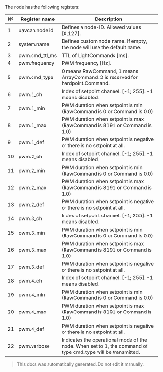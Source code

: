 The node has the following registers:

| №  | Register name           | Description |
| -- | ----------------------- | ----------- |
|  1 | uavcan.node.id          | Defines a node-ID. Allowed values [0,127]. |
|  2 | system.name             | Defines custom node name. If empty, the node will use the default name. |
|  3 | pwm.cmd_ttl_ms          | TTL of LightCommands [ms]. |
|  4 | pwm.frequency           | PWM frequency [Hz]. |
|  5 | pwm.cmd_type            | 0 means RawCommand, 1 means ArrayCommand, 2 is reserved for hardpoint.Command. |
|  6 | pwm.1_ch                | Index of setpoint channel. [-1; 255]. -1 means disabled, |
|  7 | pwm.1_min               | PWM duration when setpoint is min (RawCommand is 0 or Command is 0.0) |
|  8 | pwm.1_max               | PWM duration when setpoint is max (RawCommand is 8191 or Command is 1.0) |
|  9 | pwm.1_def               | PWM duration when setpoint is negative or there is no setpoint at all. |
|  10 | pwm.2_ch                | Index of setpoint channel. [-1; 255]. -1 means disabled, |
|  11 | pwm.2_min               | PWM duration when setpoint is min (RawCommand is 0 or Command is 0.0) |
|  12 | pwm.2_max               | PWM duration when setpoint is max (RawCommand is 8191 or Command is 1.0) |
|  13 | pwm.2_def               | PWM duration when setpoint is negative or there is no setpoint at all. |
|  14 | pwm.3_ch                | Index of setpoint channel. [-1; 255]. -1 means disabled, |
|  15 | pwm.3_min               | PWM duration when setpoint is min (RawCommand is 0 or Command is 0.0) |
|  16 | pwm.3_max               | PWM duration when setpoint is max (RawCommand is 8191 or Command is 1.0) |
|  17 | pwm.3_def               | PWM duration when setpoint is negative or there is no setpoint at all. |
|  18 | pwm.4_ch                | Index of setpoint channel. [-1; 255]. -1 means disabled, |
|  19 | pwm.4_min               | PWM duration when setpoint is min (RawCommand is 0 or Command is 0.0) |
|  20 | pwm.4_max               | PWM duration when setpoint is max (RawCommand is 8191 or Command is 1.0) |
|  21 | pwm.4_def               | PWM duration when setpoint is negative or there is no setpoint at all. |
|  22 | pwm.verbose             | Indicates the operational mode of the node. When set to 1, the command of type cmd_type will be transmitted. |

> This docs was automatically generated. Do not edit it manually.

